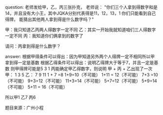 <!--
 * @Author: chenjie
 * @Date: 2022-04-03 11:32:28
 * @LastEditTime: 2022-04-03 13:02:33
 * @LastEditors: Please set LastEditors
 * @Description: 题目来源：广州小程
 * @FilePath: \Spring-Festival-practice\第二十五题\index.md
-->

question:
老师发给甲，乙，丙三张扑克，
老师说：
"你们三个人拿到得数字和是14，并且没有大小王，其中JQKA分别代表得是11，12，13，1
你们只能看到自己得牌，
能猜出其他两人拿到得是什么数字吗？"

甲：我只知道乙丙两人得数字一定不同
乙：其实一开始我就知道咱们三人得数字一定不同
丙：我知道你们俩拿到的数字了

请问：丙拿到得是什么数字？


answer:
根据甲得条件可以得出：因为甲知道另外两个人得牌一定不相同所以甲拿到得一定是基数
根据乙得条件可以得出：说明乙得牌大于等于7，并且一定是基数  则甲得牌可能是5 3 1
丙能确定甲乙得数字，则说明 甲 + 丙 + 乙出现了一次
甲： 1 3 5 
乙： 7 9 11
1 + 7 =8  1+9=10（不可能） 1+11 = 12（不可能）
7+3 =10（不可能） 9+3=12（不可能） 11+3=14（不可能）
5+7=12（不可能） 5+9=14（不可能） 5+11 = 16（不可能）

所以甲1 乙7 丙6

题目来源：广州小程